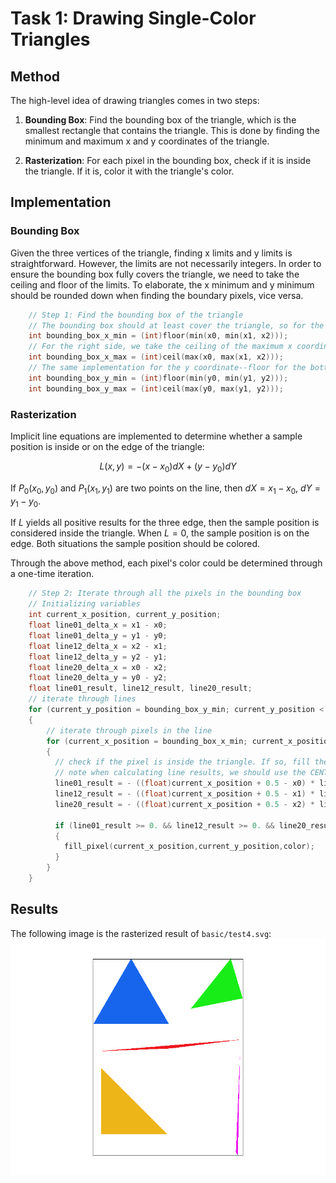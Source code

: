 # Task 1: Drawing Single-Color Triangles
## Method
The high-level idea of drawing triangles comes in two steps:

1. **Bounding Box**: Find the bounding box of the triangle, which is the smallest rectangle that contains the triangle. This is done by finding the minimum and maximum x and y coordinates of the triangle.

2. **Rasterization**: For each pixel in the bounding box, check if it is inside the triangle. If it is, color it with the triangle's color.

## Implementation

### Bounding Box

Given the three vertices of the triangle, finding x limits and y limits is straightforward. However, the limits are not necessarily integers. In order to ensure the bounding box fully covers the triangle, we need to take the ceiling and floor of the limits. To elaborate, the x minimum and y minimum should be rounded down when finding the boundary pixels, vice versa.

```cpp
    // Step 1: Find the bounding box of the triangle
    // The bounding box should at least cover the triangle, so for the left side, we take the floor of the minimum x coordinate of the triangle
    int bounding_box_x_min = (int)floor(min(x0, min(x1, x2)));
    // For the right side, we take the ceiling of the maximum x coordinate of the triangle
    int bounding_box_x_max = (int)ceil(max(x0, max(x1, x2)));
    // The same implementation for the y coordinate--floor for the bottom and ceiling for the top
    int bounding_box_y_min = (int)floor(min(y0, min(y1, y2)));
    int bounding_box_y_max = (int)ceil(max(y0, max(y1, y2)));
```

### Rasterization

Implicit line equations are implemented to determine whether a sample position is inside or on the edge of the triangle:

$$
L(x,y) = -(x - x_0)dX + (y - y_0)dY
$$

If $P_0(x_0,y_0)$ and $P_1(x_1,y_1)$ are two points on the line, then $dX = x_1 - x_0$, $dY = y_1 - y_0$.

If $L$ yields all positive results for the three edge, then the sample position is considered inside the triangle. When $L = 0$, the sample position is on the edge. Both situations the sample position should be colored.

Through the above method, each pixel's color could be determined through a one-time iteration.

```cpp
    // Step 2: Iterate through all the pixels in the bounding box
    // Initializing variables
    int current_x_position, current_y_position;
    float line01_delta_x = x1 - x0;
    float line01_delta_y = y1 - y0;
    float line12_delta_x = x2 - x1;
    float line12_delta_y = y2 - y1;
    float line20_delta_x = x0 - x2;
    float line20_delta_y = y0 - y2;
    float line01_result, line12_result, line20_result;
    // iterate through lines
    for (current_y_position = bounding_box_y_min; current_y_position < bounding_box_y_max; current_y_position++)
    {
        // iterate through pixels in the line
        for (current_x_position = bounding_box_x_min; current_x_position < bounding_box_x_max; current_x_position++)
        {
          // check if the pixel is inside the triangle. If so, fill the corresponding buffer
          // note when calculating line results, we should use the CENTER of the pixel as position
          line01_result = - ((float)current_x_position + 0.5 - x0) * line01_delta_y + ((float)current_y_position + 0.5 - y0) * line01_delta_x;
          line12_result = - ((float)current_x_position + 0.5 - x1) * line12_delta_y + ((float)current_y_position + 0.5 - y1) * line12_delta_x;
          line20_result = - ((float)current_x_position + 0.5 - x2) * line20_delta_y + ((float)current_y_position + 0.5 - y2) * line20_delta_x;

          if (line01_result >= 0. && line12_result >= 0. && line20_result >= 0.)
          {
            fill_pixel(current_x_position,current_y_position,color);
          }
        }
    }
```

## Results
The following image is the rasterized result of `basic/test4.svg`:
![Result of test4.svg](../images/hw1/hw1task1.png)

